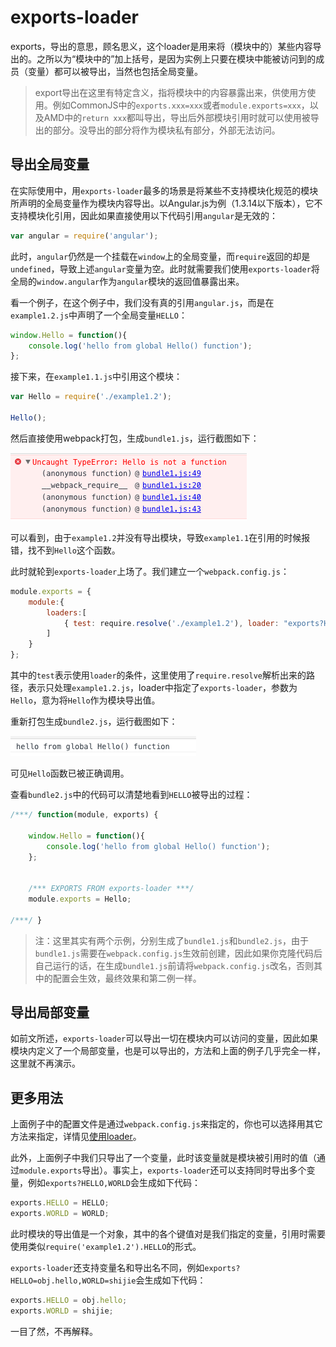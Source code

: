 # exports-loader

exports，导出的意思，顾名思义，这个loader是用来将（模块中的）某些内容导出的。之所以为“模块中的”加上括号，是因为实例上只要在模块中能被访问到的成员（变量）都可以被导出，当然也包括全局变量。

> export导出在这里有特定含义，指将模块中的内容暴露出来，供使用方使用。例如CommonJS中的`exports.xxx=xxx`或者`module.exports=xxx`，以及AMD中的`return xxx`都叫导出，导出后外部模块引用时就可以使用被导出的部分。没导出的部分将作为模块私有部分，外部无法访问。

## 导出全局变量

在实际使用中，用`exports-loader`最多的场景是将某些不支持模块化规范的模块所声明的全局变量作为模块内容导出。以Angular.js为例（1.3.14以下版本），它不支持模块化引用，因此如果直接使用以下代码引用`angular`是无效的：

```javascript
var angular = require('angular');
```

此时，`angular`仍然是一个挂载在`window`上的全局变量，而`require`返回的却是`undefined`，导致上述`angular`变量为空。此时就需要我们使用`exports-loader`将全局的`window.angular`作为`angular`模块的返回值暴露出来。

看一个例子，在这个例子中，我们没有真的引用`angular.js`，而是在`example1.2.js`中声明了一个全局变量`HELLO`：

```javascript
window.Hello = function(){
	console.log('hello from global Hello() function');
};
```

接下来，在`example1.1.js`中引用这个模块：

```javascript
var Hello = require('./example1.2');

Hello();
```

然后直接使用webpack打包，生成`bundle1.js`，运行截图如下：

![exports-loader](../images/chapter4/exports-loader/1.png)

可以看到，由于`example1.2`并没有导出模块，导致`example1.1`在引用的时候报错，找不到`Hello`这个函数。

此时就轮到`exports-loader`上场了。我们建立一个`webpack.config.js`：

```javascript
module.exports = {
	module:{
		loaders:[
			{ test: require.resolve('./example1.2'), loader: "exports?Hello" }
		]
	}
};
```

其中的`test`表示使用`loader`的条件，这里使用了`require.resolve`解析出来的路径，表示只处理`example1.2.js`，loader中指定了`exports-loader`，参数为`Hello`，意为将`Hello`作为模块导出值。

重新打包生成`bundle2.js`，运行截图如下：

![exports-loader](../images/chapter4/exports-loader/2.png)

可见`Hello`函数已被正确调用。

查看`bundle2.js`中的代码可以清楚地看到`HELLO`被导出的过程：

```javascript
/***/ function(module, exports) {

	window.Hello = function(){
		console.log('hello from global Hello() function');
	};


	/*** EXPORTS FROM exports-loader ***/
	module.exports = Hello;

/***/ }
```

> 注：这里其实有两个示例，分别生成了`bundle1.js`和`bundle2.js`，由于`bundle1.js`需要在`webpack.config.js`生效前创建，因此如果你克隆代码后自己运行的话，在生成`bundle1.js`前请将`webpack.config.js`改名，否则其中的配置会生效，最终效果和第二例一样。

## 导出局部变量

如前文所述，`exports-loader`可以导出一切在模块内可以访问的变量，因此如果模块内定义了一个局部变量，也是可以导出的，方法和上面的例子几乎完全一样，这里就不再演示。

## 更多用法

上面例子中的配置文件是通过`webpack.config.js`来指定的，你也可以选择用其它方法来指定，详情见[使用loader](./using-loaders.html)。

此外，上面例子中我们只导出了一个变量，此时该变量就是模块被引用时的值（通过`module.exports`导出）。事实上，`exports-loader`还可以支持同时导出多个变量，例如`exports?HELLO,WORLD`会生成如下代码：

```javascript
exports.HELLO = HELLO;
exports.WORLD = WORLD;
```

此时模块的导出值是一个对象，其中的各个键值对是我们指定的变量，引用时需要使用类似`require('example1.2').HELLO`的形式。

`exports-loader`还支持变量名和导出名不同，例如`exports?HELLO=obj.hello,WORLD=shijie`会生成如下代码：

```javascript
exports.HELLO = obj.hello;
exports.WORLD = shijie;
```

一目了然，不再解释。
